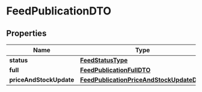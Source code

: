

# FeedPublicationDTO

## Properties

Name | Type | Description | Notes
------------ | ------------- | ------------- | -------------
**status** | [**FeedStatusType**](FeedStatusType.md) |  |  [optional]
**full** | [**FeedPublicationFullDTO**](FeedPublicationFullDTO.md) |  |  [optional]
**priceAndStockUpdate** | [**FeedPublicationPriceAndStockUpdateDTO**](FeedPublicationPriceAndStockUpdateDTO.md) |  |  [optional]




